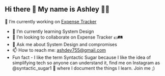 ## Hi there 👋 My name is Ashley 🥷🏾

<!--
**leigh90/leigh90** is a ✨ _special_ ✨ repository because its `README.md` (this file) appears on your GitHub profile.

Here are some ideas to get you started:
-->
 🔭 I’m currently working on [Expense Tracker](https://github.com/leigh90/expensetracker)
- 🌱 I’m currently learning System Design
- 👯 I’m looking to collaborate on Expense Tracker 💵🛤️
- 💬 Ask me about System Design and compromises
- 📫 How to reach me: ashdev755@gmail.com
- Fun fact -  I like the term Syntactic Sugar because I like the idea of simplifying tech so anyone can understand it, find me on Instagram as @syntactic_sugar1 🍫  where I document the things I learn. Join me ;)


